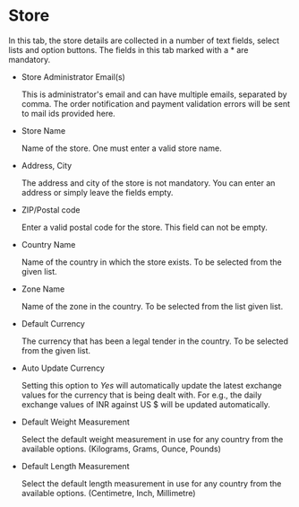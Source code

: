 # Store

In this tab, the store details are collected in a number of text fields, select lists and option buttons. The fields in this tab marked with a * are mandatory.
    
* Store Administrator Email(s)

    This is administrator's email and can have multiple emails, separated by comma. The order notification and payment validation errors will be sent to mail ids provided here.
    
* Store Name

    Name of the store. One must enter a valid store name.

* Address, City

    The address and city of the store is not mandatory. You can enter an address or simply leave the fields empty.
    
* ZIP/Postal code

    Enter a valid postal code for the store. This field can not be empty.
    
* Country Name

    Name of the country in which the store exists. To be selected from the given list.

* Zone Name

    Name of the zone in the country. To be selected from the list given list.
    
* Default Currency

    The currency that has been a legal tender in the country. To be selected from the given list.

* Auto Update Currency

    Setting this option to *Yes* will automatically update the latest exchange values for the currency that is being dealt with. For e.g., the daily exchange values of INR against US $ will be updated automatically.
    
* Default Weight Measurement

    Select the default weight measurement in use for any country from the available options. (Kilograms, Grams, Ounce, Pounds)
    
* Default Length Measurement

    Select the default length measurement in use for any country from the available options. (Centimetre, Inch, Millimetre)
    
